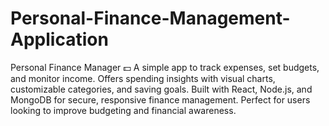 # Personal-Finance-Management-Application
Personal Finance Manager 💵  A simple app to track expenses, set budgets, and monitor income. Offers spending insights with visual charts, customizable categories, and saving goals. Built with React, Node.js, and MongoDB for secure, responsive finance management. Perfect for users looking to improve budgeting and financial awareness.
